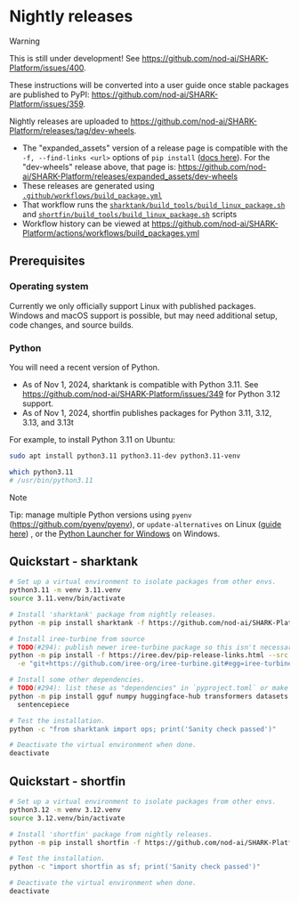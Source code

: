 # Nightly releases

> [!WARNING]
> This is still under development! See
> https://github.com/nod-ai/SHARK-Platform/issues/400.
>
> These instructions will be converted into a user guide once stable packages
> are published to PyPI: <https://github.com/nod-ai/SHARK-Platform/issues/359>.

Nightly releases are uploaded to
https://github.com/nod-ai/SHARK-Platform/releases/tag/dev-wheels.

* The "expanded_assets" version of a release page is compatible with the
  `-f, --find-links <url>` options of `pip install`
  ([docs here](https://pip.pypa.io/en/stable/cli/pip_install/#cmdoption-f)).
  For the "dev-wheels" release above, that page is:
  <https://github.com/nod-ai/SHARK-Platform/releases/expanded_assets/dev-wheels>
* These releases are generated using
  [`.github/workflows/build_package.yml`](../.github/workflows/build_packages.yml)
* That workflow runs the
  [`sharktank/build_tools/build_linux_package.sh`](../sharktank/build_tools/build_linux_package.sh)
  and
[`shortfin/build_tools/build_linux_package.sh`](../shortfin/build_tools/build_linux_package.sh)
  scripts
* Workflow history can be viewed at
  <https://github.com/nod-ai/SHARK-Platform/actions/workflows/build_packages.yml>

## Prerequisites

### Operating system

Currently we only officially support Linux with published packages. Windows and
macOS support is possible, but may need additional setup, code changes, and
source builds.

### Python

You will need a recent version of Python.

* As of Nov 1, 2024, sharktank is compatible with Python 3.11. See
  https://github.com/nod-ai/SHARK-Platform/issues/349 for Python 3.12 support.
* As of Nov 1, 2024, shortfin publishes packages for Python 3.11, 3.12, 3.13,
  and 3.13t

For example, to install Python 3.11 on Ubuntu:

```bash
sudo apt install python3.11 python3.11-dev python3.11-venv

which python3.11
# /usr/bin/python3.11
```

> [!NOTE]
> Tip: manage multiple Python versions using `pyenv`
> (<https://github.com/pyenv/pyenv>), or `update-alternatives` on Linux
> ([guide here](https://linuxconfig.org/how-to-change-from-default-to-alternative-python-version-on-debian-linux))
> , or the
> [Python Launcher for Windows](https://docs.python.org/3/using/windows.html#python-launcher-for-windows)
> on Windows.

## Quickstart - sharktank

```bash
# Set up a virtual environment to isolate packages from other envs.
python3.11 -m venv 3.11.venv
source 3.11.venv/bin/activate

# Install 'sharktank' package from nightly releases.
python -m pip install sharktank -f https://github.com/nod-ai/SHARK-Platform/releases/expanded_assets/dev-wheels

# Install iree-turbine from source
# TODO(#294): publish newer iree-turbine package so this isn't necessary.
python -m pip install -f https://iree.dev/pip-release-links.html --src deps \
  -e "git+https://github.com/iree-org/iree-turbine.git#egg=iree-turbine"

# Install some other dependencies.
# TODO(#294): list these as "dependencies" in `pyproject.toml` or make optional?
python -m pip install gguf numpy huggingface-hub transformers datasets \
  sentencepiece

# Test the installation.
python -c "from sharktank import ops; print('Sanity check passed')"

# Deactivate the virtual environment when done.
deactivate
```

## Quickstart - shortfin

```bash
# Set up a virtual environment to isolate packages from other envs.
python3.12 -m venv 3.12.venv
source 3.12.venv/bin/activate

# Install 'shortfin' package from nightly releases.
python -m pip install shortfin -f https://github.com/nod-ai/SHARK-Platform/releases/expanded_assets/dev-wheels

# Test the installation.
python -c "import shortfin as sf; print('Sanity check passed')"

# Deactivate the virtual environment when done.
deactivate
```

